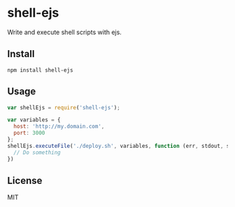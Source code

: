 # shell-ejs

Write and execute shell scripts with ejs.


## Install

    npm install shell-ejs


## Usage

```js
var shellEjs = require('shell-ejs');

var variables = {
  host: 'http://my.domain.com',
  port: 3000
};
shellEjs.executeFile('./deploy.sh', variables, function (err, stdout, stderr) {
  // Do something
})
```


## License

MIT
